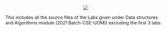 <p align="center">
<img src="https://github.com/chathura7357/Data-structures-and-Algorithms-Labs/blob/main/repo_cover.jpg">
</p>


This includes all the source files of the Labs given under Data structures and Algorithms module (2021 Batch-CSE-UOM)) excluding the first 3 labs.
